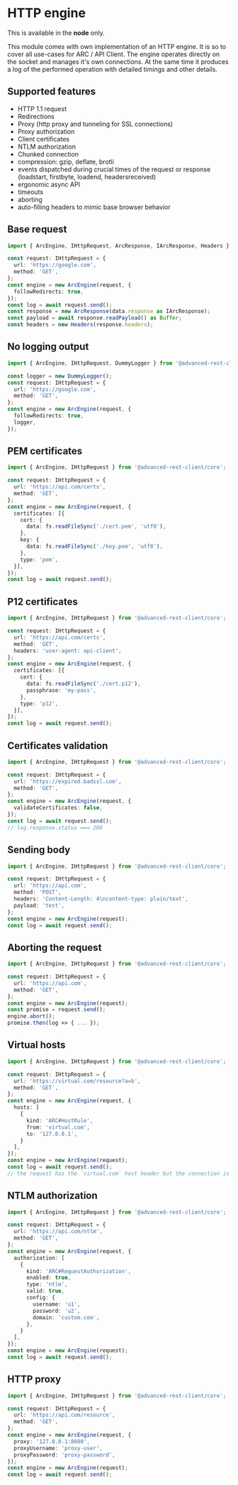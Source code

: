 # HTTP engine

This is available in the **node** only.

This module comes with own implementation of an HTTP engine. It is so to cover all use-cases for ARC / API Client. The engine operates directly on the socket and manages it's own connections. At the same time it produces a log of the performed operation with detailed timings and other details.

## Supported features

- HTTP 1.1 request
- Redirections
- Proxy (http proxy and tunneling for SSL connections)
- Proxy authorization
- Client certificates
- NTLM authorization
- Chunked connection
- compression: gzip, deflate, brotli
- events dispatched during crucial times of the request or response (loadstart, firstbyte, loadend, headersreceived)
- ergonomic async API
- timeouts
- aborting
- auto-filling headers to mimic base browser behavior

## Base request

```ts
import { ArcEngine, IHttpRequest, ArcResponse, IArcResponse, Headers } from '@advanced-rest-client/core';

const request: IHttpRequest = {
  url: 'https://google.com',
  method: 'GET',
};
const engine = new ArcEngine(request, {
  followRedirects: true,
});
const log = await request.send();
const response = new ArcResponse(data.response as IArcResponse);
const payload = await response.readPayload() as Buffer;
const headers = new Headers(response.headers);
```

## No logging output

```ts
import { ArcEngine, IHttpRequest, DummyLogger } from '@advanced-rest-client/core';

const logger = new DummyLogger();
const request: IHttpRequest = {
  url: 'https://google.com',
  method: 'GET',
};
const engine = new ArcEngine(request, {
  followRedirects: true,
  logger,
});
```

## PEM certificates

```ts
import { ArcEngine, IHttpRequest } from '@advanced-rest-client/core';

const request: IHttpRequest = {
  url: 'https://api.com/certs',
  method: 'GET',
};
const engine = new ArcEngine(request, {
  certificates: [{
    cert: {
      data: fs.readFileSync('./cert.pem', 'utf8'),
    },
    key: {
      data: fs.readFileSync('./key.pem', 'utf8'),
    },
    type: 'pem',
  }],
});
const log = await request.send();
```

## P12 certificates

```ts
import { ArcEngine, IHttpRequest } from '@advanced-rest-client/core';

const request: IHttpRequest = {
  url: 'https://api.com/certs',
  method: 'GET',
  headers: 'user-agent: api-client',
};
const engine = new ArcEngine(request, {
  certificates: [{
    cert: {
      data: fs.readFileSync('./cert.p12'),
      passphrase: 'my-pass',
    },
    type: 'p12',
  }],
});
const log = await request.send();
```

## Certificates validation

```ts
import { ArcEngine, IHttpRequest } from '@advanced-rest-client/core';

const request: IHttpRequest = {
  url: 'https://expired.badssl.com',
  method: 'GET',
};
const engine = new ArcEngine(request, {
  validateCertificates: false,
});
const log = await request.send();
// log.response.status === 200
```

## Sending body

```ts
import { ArcEngine, IHttpRequest } from '@advanced-rest-client/core';

const request: IHttpRequest = {
  url: 'https://api.com',
  method: 'POST',
  headers: 'Content-Length: 4\ncontent-type: plain/text',
  payload: 'test',
};
const engine = new ArcEngine(request);
const log = await request.send();
```

## Aborting the request

```ts
import { ArcEngine, IHttpRequest } from '@advanced-rest-client/core';

const request: IHttpRequest = {
  url: 'https://api.com',
  method: 'GET',
};
const engine = new ArcEngine(request);
const promise = request.send();
engine.abort();
promise.then(log => { ... });
```

## Virtual hosts

```ts
import { ArcEngine, IHttpRequest } from '@advanced-rest-client/core';

const request: IHttpRequest = {
  url: 'https://virtual.com/resource?a=b',
  method: 'GET',
};
const engine = new ArcEngine(request, {
  hosts: [
    {
      kind: 'ARC#HostRule',
      from: 'virtual.com',
      to: '127.0.0.1',
    }
  ],
});
const engine = new ArcEngine(request);
const log = await request.send();
// the request has the `virtual.com` host header but the connection is made to `127.0.0.1`. No DNS lookup.
```

## NTLM authorization

```ts
import { ArcEngine, IHttpRequest } from '@advanced-rest-client/core';

const request: IHttpRequest = {
  url: 'https://api.com/ntlm',
  method: 'GET',
};
const engine = new ArcEngine(request, {
  authorization: [
    {
      kind: 'ARC#RequestAuthorization',
      enabled: true,
      type: 'ntlm',
      valid: true,
      config: {
        username: 'u1',
        password: 'u2',
        domain: 'custom.com',
      },
    }
  ],
});
const engine = new ArcEngine(request);
const log = await request.send();
```

## HTTP proxy

```ts
import { ArcEngine, IHttpRequest } from '@advanced-rest-client/core';

const request: IHttpRequest = {
  url: 'https://api.com/resource',
  method: 'GET',
};
const engine = new ArcEngine(request, {
  proxy: '127.0.0.1:8080',
  proxyUsername: 'proxy-user',
  proxyPassword: 'proxy-password',
});
const engine = new ArcEngine(request);
const log = await request.send();
```
